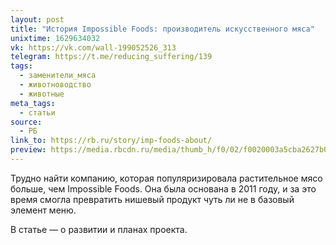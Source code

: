 ```yaml
---
layout: post
title: "История Impossible Foods: производитель искусственного мяса"
unixtime: 1629634032
vk: https://vk.com/wall-199052526_313
telegram: https://t.me/reducing_suffering/139
tags:
  - заменители_мяса
  - животноводство
  - животные
meta_tags:
  - статьи
source:
  - РБ
link_to: https://rb.ru/story/imp-foods-about/
preview: https://media.rbcdn.ru/media/thumb_h/f0/02/f0020003a5cba2627b0efe4ff9bce2ac/impossible-burger.jpg.1480x0_q95.jpg
---
```

Трудно найти компанию, которая популяризировала растительное мясо больше, чем Impossible Foods. Она была основана в 2011 году, и за это время смогла превратить нишевый продукт чуть ли не в базовый элемент меню.

В статье — о развитии и планах проекта.